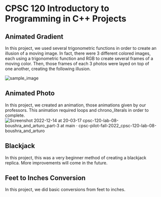 # CPSC 120 Introductory to Programming in C++ Projects


## Animated Gradient
In this project, we used several trigonometric functions in order to create an illusion of a moving image. In fact, there were 3 different colored images, each using a trigonometric function and RGB to create several frames of a moving color. Then, those frames of each 3 photos were layed on top of one another, creating the following illusion.

![sample_image](https://user-images.githubusercontent.com/116927138/207770429-fc26a607-5d6d-48f6-9d4b-28543b70cf0d.gif)


## Animated Photo
In this project, we created an animation, those animations given by our professors. This animation required loops and chrono_literals in order to complete.
![Screenshot 2022-12-14 at 20-03-17 cpsc-120-lab-08-boushra_and_arturo_part-3 at main · cpsc-pilot-fall-2022_cpsc-120-lab-08-boushra_and_arturo](https://user-images.githubusercontent.com/116927138/207770280-dc8a65a7-5fe0-4c7d-9b27-d684345ed9fb.png)


## Blackjack 
In this project, this was a very beginner method of creating a blackjack replica. More improvements will come in the future. 

## Feet to Inches Conversion
In this project, we did basic conversions from feet to inches. 
